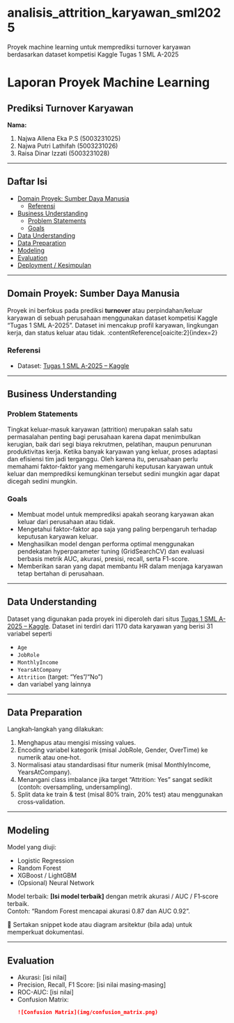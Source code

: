 # analisis_attrition_karyawan_sml2025
Proyek machine learning untuk memprediksi turnover karyawan berdasarkan dataset kompetisi Kaggle Tugas 1 SML A-2025
# Laporan Proyek Machine Learning 

## Prediksi Turnover Karyawan  
**Nama:**
1. Najwa Allena Eka P.S (5003231025)
2. Najwa Putri Lathifah (5003231026)
3. Raisa Dinar Izzati (5003231028)
   
---

## Daftar Isi  
- [Domain Proyek: Sumber Daya Manusia](#domain-proyek-sumber-daya-manusia)  
  - [Referensi](#referensi)  
- [Business Understanding](#business-understanding)  
  - [Problem Statements](#problem-statements)  
  - [Goals](#goals)  
- [Data Understanding](#data-understanding)  
- [Data Preparation](#data-preparation)  
- [Modeling](#modeling)  
- [Evaluation](#evaluation)  
- [Deployment / Kesimpulan](#deployment--kesimpulan)  

---

## Domain Proyek: Sumber Daya Manusia  
Proyek ini berfokus pada prediksi **turnover** atau perpindahan/keluar karyawan di sebuah perusahaan menggunakan dataset kompetisi Kaggle “Tugas 1 SML A-2025”. Dataset ini mencakup profil karyawan, lingkungan kerja, dan status keluar atau tidak. :contentReference[oaicite:2]{index=2}  

### Referensi  
- Dataset: [Tugas 1 SML A-2025 – Kaggle](https://www.kaggle.com/competitions/tugas-1-sml-a-2025/data)  

---

## Business Understanding  

### Problem Statements  
Tingkat keluar-masuk karyawan (attrition) merupakan salah satu permasalahan penting bagi perusahaan karena dapat menimbulkan kerugian, baik dari segi biaya rekrutmen, pelatihan, maupun penurunan produktivitas kerja. Ketika banyak karyawan yang keluar, proses adaptasi dan efisiensi tim jadi terganggu. Oleh karena itu, perusahaan perlu memahami faktor-faktor yang memengaruhi keputusan karyawan untuk keluar dan memprediksi kemungkinan tersebut sedini mungkin agar dapat dicegah sedini mungkin.

### Goals   
- Membuat model untuk memprediksi apakah seorang karyawan akan keluar dari perusahaan atau tidak.
- Mengetahui faktor-faktor apa saja yang paling berpengaruh terhadap keputusan karyawan keluar.
- Menghasilkan model dengan performa optimal menggunakan pendekatan hyperparameter tuning (GridSearchCV) dan evaluasi berbasis metrik AUC, akurasi, presisi, recall, serta F1-score.
- Memberikan saran yang dapat membantu HR dalam menjaga karyawan tetap bertahan di perusahaan.

---

## Data Understanding  
Dataset yang digunakan pada proyek ini diperoleh dari situs [Tugas 1 SML A-2025 – Kaggle](https://www.kaggle.com/competitions/tugas-1-sml-a-2025/data). 
Dataset ini terdiri dari 1170 data karyawan yang berisi 31 variabel seperti
- `Age`  
- `JobRole`  
- `MonthlyIncome`  
- `YearsAtCompany`  
- `Attrition` (target: “Yes”/“No”)
- dan variabel yang lainnya

---

## Data Preparation  
Langkah‐langkah yang dilakukan:  
1. Menghapus atau mengisi missing values.  
2. Encoding variabel kategorik (misal JobRole, Gender, OverTime) ke numerik atau one‐hot.  
3. Normalisasi atau standardisasi fitur numerik (misal MonthlyIncome, YearsAtCompany).  
4. Menangani class imbalance jika target “Attrition: Yes” sangat sedikit (contoh: oversampling, undersampling).  
5. Split data ke train & test (misal 80% train, 20% test) atau menggunakan cross‐validation.  

---

## Modeling  
Model yang diuji:  
- Logistic Regression  
- Random Forest  
- XGBoost / LightGBM  
- (Opsional) Neural Network  

Model terbaik: **[Isi model terbaik]** dengan metrik akurasi / AUC / F1‐score terbaik.  
Contoh: “Random Forest mencapai akurasi 0.87 dan AUC 0.92”.

📌 Sertakan snippet kode atau diagram arsitektur (bila ada) untuk memperkuat dokumentasi.  

---

## Evaluation  
- Akurasi: [isi nilai]  
- Precision, Recall, F1 Score: [isi nilai masing‐masing]  
- ROC-AUC: [isi nilai]  
- Confusion Matrix:  
  ```markdown
  ![Confusion Matrix](img/confusion_matrix.png)
